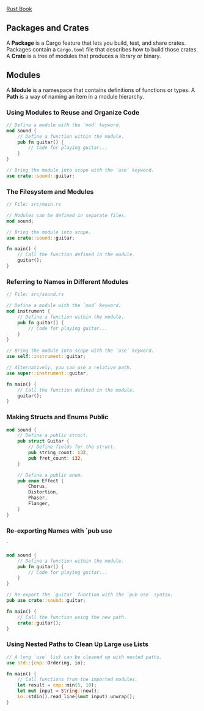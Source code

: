 [Rust Book](https://doc.rust-lang.org/book/ch07-00-managing-growing-projects-with-packages-crates-and-modules.html#managing-growing-projects-with-packages-crates-and-modules)

## Packages and Crates
A **Package** is a Cargo feature that lets you build, test, and share crates. Packages contain a `Cargo.toml` file that describes how to build those crates. A **Crate** is a tree of modules that produces a library or binary.

## Modules
A **Module** is a namespace that contains definitions of functions or types. A **Path** is a way of naming an item in a module hierarchy.

### Using Modules to Reuse and Organize Code

```rust
// Define a module with the `mod` keyword.
mod sound {
    // Define a function within the module.
    pub fn guitar() {
        // Code for playing guitar...
    }
}

// Bring the module into scope with the `use` keyword.
use crate::sound::guitar;
```

### The Filesystem and Modules

```rust
// File: src/main.rs

// Modules can be defined in separate files.
mod sound;

// Bring the module into scope.
use crate::sound::guitar;

fn main() {
    // Call the function defined in the module.
    guitar();
}
```

### Referring to Names in Different Modules

```rust
// File: src/sound.rs

// Define a module with the `mod` keyword.
mod instrument {
    // Define a function within the module.
    pub fn guitar() {
        // Code for playing guitar...
    }
}

// Bring the module into scope with the `use` keyword.
use self::instrument::guitar;

// Alternatively, you can use a relative path.
use super::instrument::guitar;

fn main() {
    // Call the function defined in the module.
    guitar();
}
```

### Making Structs and Enums Public

```rust
mod sound {
    // Define a public struct.
    pub struct Guitar {
        // Define fields for the struct.
        pub string_count: i32,
        pub fret_count: i32,
    }

    // Define a public enum.
    pub enum Effect {
        Chorus,
        Distortion,
        Phaser,
        Flanger,
    }
}
```

### Re-exporting Names with `pub use
`
```rust
mod sound {
    // Define a function within the module.
    pub fn guitar() {
        // Code for playing guitar...
    }
}

// Re-export the `guitar` function with the `pub use` syntax.
pub use crate::sound::guitar;

fn main() {
    // Call the function using the new path.
    crate::guitar();
}
```

### Using Nested Paths to Clean Up Large `use` Lists

```rust
// A long `use` list can be cleaned up with nested paths.
use std::{cmp::Ordering, io};

fn main() {
    // Call functions from the imported modules.
    let result = cmp::min(5, 10);
    let mut input = String::new();
    io::stdin().read_line(&mut input).unwrap();
}
```
